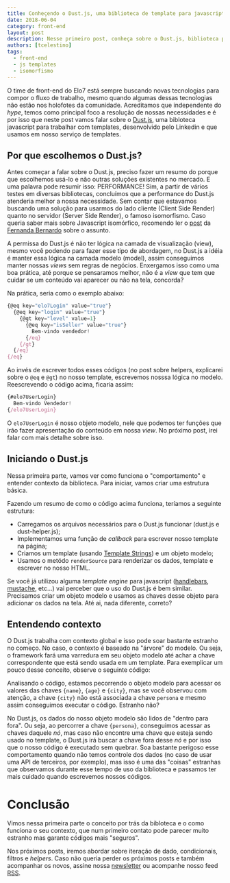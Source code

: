 ```yaml
---
title: Conheçendo o Dust.js, uma biblioteca de template para javascript para seus projetos.
date: 2018-06-04
category: front-end
layout: post
description: Nesse primeiro post, conheça sobre o Dust.js, biblioteca para trabalhar com templates no cliente e no servidor.
authors: [tcelestino]
tags:
  - front-end
  - js templates
  - isomorfismo
---
```


O time de front-end do Elo7 está sempre buscando novas tecnologias para compor o fluxo de trabalho, mesmo quando algumas dessas tecnologias não estão nos holofotes da comunidade. Acreditamos que independente do *hype*, temos como principal foco a resolução de nossas necessidades e é por isso que neste post vamos falar sobre o [Dust.js](http://www.dustjs.com/), uma bibloteca javascript para trabalhar com templates, desenvolvido pelo Linkedin e que usamos em nosso serviço de templates.

## Por que escolhemos o Dust.js?

Antes começar a falar sobre o Dust.js, preciso fazer um resumo do porque que escolhemos usá-lo e não outras soluções existentes no mercado. E uma palavra pode resumir isso: PERFORMANCE! Sim, a partir de vários testes em diversas bibliotecas, concluímos que a performance do Dust.js atenderia melhor a nossa necessidade. Sem contar que estavamos buscando uma solução para usarmos do lado cliente (Client Side Render) quanto no servidor (Server Side Render), o famoso isomorfismo. Caso queria saber mais sobre Javascript isomórfico, recomendo ler o [post](https://engenharia.elo7.com.br/isomorfismo/) da [Fernanda Bernardo](https://engenharia.elo7.com.br/fernandabernardo/) sobre o assunto.

A permissa do Dust.js é não ter lógica na camada de visualização (view), mesmo você podendo para fazer esse tipo de abordagem, no Dust.js a idéia é manter essa lógica na camada modelo (model), assim conseguimos manter nossas *views* sem regras de negócios. Enxergamos isso como uma boa prática, até porque se pensaramos melhor, não é a *view* que tem que cuidar se um conteúdo vai aparecer ou não na tela, concorda?

Na prática, seria como o exemplo abaixo:

```javascript
{@eq key="elo7Login" value="true"}
  {@eq key="login" value="true"}
    {@gt key="level" value=1}
      {@eq key="isSeller" value="true"}
        Bem-vindo vendedor!
      {/eq}
    {/gt}
  {/eq}
{/eq}
```

Ao invés de escrever todos esses códigos (no post sobre helpers, explicarei sobre o `@eq` e `@gt`) no nosso template, escrevemos nosssa lógica no modelo. Reescrevendo o código acima, ficaria assim:

```javascript
{#elo7UserLogin}
  Bem-vindo Vendedor!
{/elo7UserLogin}
```

O `elo7UserLogin` é nosso objeto modelo, nele que podemos ter funções que irão fazer apresentação do conteúdo em nossa *view*. No próximo post, irei falar com mais detalhe sobre isso.

## Iniciando o Dust.js

Nessa primeira parte, vamos ver como funciona o "comportamento" e entender contexto da biblioteca. Para iniciar, vamos criar uma estrutura básica.

<a class="jsbin-embed" href="http://jsbin.com/qatizuf/3/embed?html,output"></a><script src="http://static.jsbin.com/js/embed.min.js?4.1.4"></script>

Fazendo um resumo de como o código acima funciona, teríamos a seguinte estrutura:

- Carregamos os arquivos necessários para o Dust.js funcionar (dust.js e dust-helper.js);
- Implementamos uma função de *callback* para escrever nosso template na página;
- Criamos um template (usando [Template Strings](https://developer.mozilla.org/pt-BR/docs/Web/JavaScript/Reference/template_strings)) e um objeto modelo;
- Usamos o metódo `renderSource` para renderizar os dados, template e escrever no nosso HTML.

Se você já utilizou alguma *template engine* para javascript ([handlebars](), [mustache](), etc...) vai perceber que o uso do Dust.js é bem similar. Precisamos criar um objeto modelo e usamos as chaves desse objeto para adicionar os dados na tela. Até ai, nada diferente, correto?

## Entendendo contexto

O Dust.js trabalha com contexto global e isso pode soar bastante estranho no começo. No caso, o contexto é baseado na "árvore" do modelo. Ou seja, o framework fará uma varredura em seu objeto modelo até achar a chave correspondente que está sendo usada em um template. Para exemplicar um pouco desse conceito, observe o seguinte código:

<a class="jsbin-embed" href="http://jsbin.com/rajahus/1/embed?html,output"></a><script src="http://static.jsbin.com/js/embed.min.js?4.1.4"></script>

Analisando o código, estamos pecorrendo o objeto modelo para acessar os valores das chaves `{name}`, `{age}` e `{city}`, mas se você observou com atenção, a chave `{city}` não está associada a chave `persona` e mesmo assim conseguimos executar o código. Estranho não?

No Dust.js, os dados do nosso objeto modelo são lidos de "dentro para fora". Ou seja, ao percorrer a chave `{persona}`, conseguimos acessar as chaves daquele *nó*, mas caso não encontre uma chave que esteja sendo usado no template, o Dust.js irá buscar a chave fora desse *nó* e por isso que o nosso código é executado sem quebrar. Soa bastante perigoso esse comportamento quando não temos controle dos dados (no caso de usar uma API de terceiros, por exemplo), mas isso é uma das "coisas" estranhas que observamos durante esse tempo de uso da biblioteca e passamos ter mais cuidado quando escrevemos nossos códigos.

# Conclusão

Vimos nessa primeira parte o conceito por trás da bibloteca e o como funciona o seu contexto, que num primeiro contato pode parecer muito estranho mas garante códigos mais "seguros".

Nos próximos posts, iremos abordar sobre iteração de dado, condicionais, filtros e *helpers*. Caso não queria perder os próximos posts e também acompanhar os novos, assine nossa [newsletter](http://eepurl.com/cVUwvH) ou acompanhe nosso feed [RSS](https://engenharia.elo7.com.br/rss.xml).
